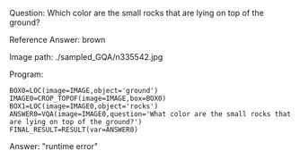 Question: Which color are the small rocks that are lying on top of the ground?

Reference Answer: brown

Image path: ./sampled_GQA/n335542.jpg

Program:

```
BOX0=LOC(image=IMAGE,object='ground')
IMAGE0=CROP_TOPOF(image=IMAGE,box=BOX0)
BOX1=LOC(image=IMAGE0,object='rocks')
ANSWER0=VQA(image=IMAGE0,question='What color are the small rocks that are lying on top of the ground?')
FINAL_RESULT=RESULT(var=ANSWER0)
```
Answer: "runtime error"

